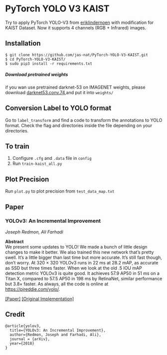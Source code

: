 # PyTorch YOLO V3 KAIST
Try to apply PyTorch YOLO-V3 from [eriklindernoen](https://github.com/eriklindernoren/PyTorch-YOLOv3) with modification for KAIST Dataset. Now it supports 4 channels (RGB + Infrared) images. 

## Installation
```
$ git clone https://github.com/jas-nat/PyTorch-YOLO-V3-KAIST.git
$ cd PyTorch-YOLO-V3-KAIST/
$ sudo pip3 install -r requirements.txt
```

##### Download pretrained weights
if you wan use pretrained darknet-53 on IMAGENET weights, please download [darknet53.conv.74](https://pjreddie.com/media/files/darknet53.conv.74),and put it into `weights/`


## Conversion Label to YOLO format
Go to `label_transform` and find a code to transform  the annotations to YOLO format. Check the flag and directories inside the file depending on your directories. 

## To train
1. Configure `.cfg` and `.data` file in `config`
2. Run `train-kaist_all.py` 

## Plot Precision
Run `plot.py` to plot precision from `test_data_map.txt` 

## Paper
### YOLOv3: An Incremental Improvement
_Joseph Redmon, Ali Farhadi_ <br>

**Abstract** <br>
We present some updates to YOLO! We made a bunch
of little design changes to make it better. We also trained
this new network that’s pretty swell. It’s a little bigger than
last time but more accurate. It’s still fast though, don’t
worry. At 320 × 320 YOLOv3 runs in 22 ms at 28.2 mAP,
as accurate as SSD but three times faster. When we look
at the old .5 IOU mAP detection metric YOLOv3 is quite
good. It achieves 57.9 AP50 in 51 ms on a Titan X, compared
to 57.5 AP50 in 198 ms by RetinaNet, similar performance
but 3.8× faster. As always, all the code is online at
https://pjreddie.com/yolo/.

[[Paper]](https://pjreddie.com/media/files/papers/YOLOv3.pdf) [[Original Implementation]](https://github.com/pjreddie/darknet)


## Credit
```
@article{yolov3,
  title={YOLOv3: An Incremental Improvement},
  author={Redmon, Joseph and Farhadi, Ali},
  journal = {arXiv},
  year={2018}
}
```

